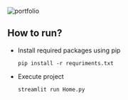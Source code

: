 ![portfolio](https://github.com/aratheunseen/python-mini-apps/assets/62181222/cc07bcfd-7660-4d9e-b32d-da66d4242b32)

## How to run?

- Install required packages using pip

      pip install -r requriments.txt

- Execute project

      streamlit run Home.py
